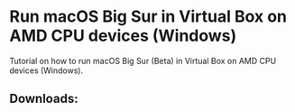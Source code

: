 # Run macOS Big Sur in Virtual Box on AMD CPU devices (Windows)
Tutorial on how to run macOS Big Sur (Beta) in Virtual Box on AMD CPU devices (Windows).
## Downloads:
